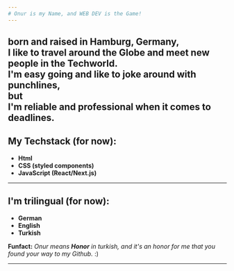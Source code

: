 ```yaml
---
# Onur is my Name, and WEB DEV is the Game!
---
```

born and raised in **Hamburg, Germany**, <br>
I like to travel around the Globe and meet new people in the Techworld. <br> 
I'm easy going and like to joke around with punchlines, <br> 
**but** <br>
I'm reliable and professional when it comes to deadlines.
---

## My Techstack (for now):
+ **Html**
+ **CSS (styled components)**
+ **JavaScript (React/Next.js)**
---

## I'm trilingual (for now):
+ **German**
+ **English**
+ **Turkish**

**Funfact:**
_Onur means **Honor** in turkish, and it's an honor for me that you found your way to my Github._ :)

---






